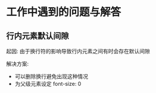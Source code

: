 # 工作中遇到的问题与解答

## 行内元素默认间隙
起因: 由于换行符的影响导致行内元素之间有时会存在默认间隙

解决方案: 
- 可以删除换行避免出现这种情况
- 为父级元素设定 font-size: 0

